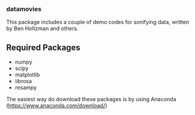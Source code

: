 ### datamovies
This package includes a couple of demo codes for sonifying data, written by Ben Holtzman and others.

## Required Packages
- numpy
- scipy
- matplotlib
- librosa
- resampy

The easiest way do download these packages is by using Anaconda (https://www.anaconda.com/download/)
